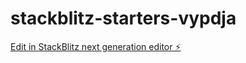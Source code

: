 # stackblitz-starters-vypdja

[Edit in StackBlitz next generation editor ⚡️](https://stackblitz.com/~/github.com/Lorival-Pereira/stackblitz-starters-vypdja)
